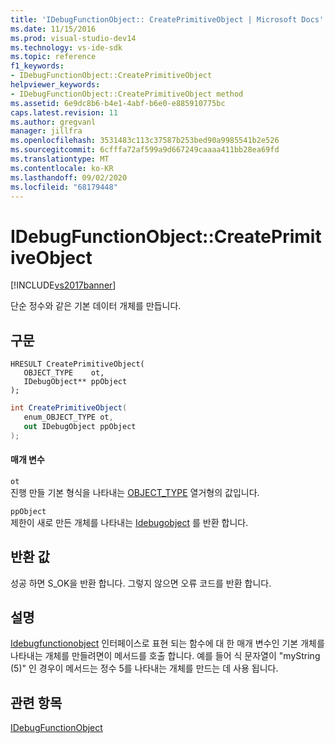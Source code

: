 ```yaml
---
title: 'IDebugFunctionObject:: CreatePrimitiveObject | Microsoft Docs'
ms.date: 11/15/2016
ms.prod: visual-studio-dev14
ms.technology: vs-ide-sdk
ms.topic: reference
f1_keywords:
- IDebugFunctionObject::CreatePrimitiveObject
helpviewer_keywords:
- IDebugFunctionObject::CreatePrimitiveObject method
ms.assetid: 6e9dc8b6-b4e1-4abf-b6e0-e885910775bc
caps.latest.revision: 11
ms.author: gregvanl
manager: jillfra
ms.openlocfilehash: 3531483c113c37587b253bed90a9985541b2e526
ms.sourcegitcommit: 6cfffa72af599a9d667249caaaa411bb28ea69fd
ms.translationtype: MT
ms.contentlocale: ko-KR
ms.lasthandoff: 09/02/2020
ms.locfileid: "68179448"
---
```

# <a name="idebugfunctionobjectcreateprimitiveobject"></a>IDebugFunctionObject::CreatePrimitiveObject
[!INCLUDE[vs2017banner](../../../includes/vs2017banner.md)]

단순 정수와 같은 기본 데이터 개체를 만듭니다.  
  
## <a name="syntax"></a>구문  
  
```cpp#  
HRESULT CreatePrimitiveObject(   
   OBJECT_TYPE    ot,  
   IDebugObject** ppObject  
);  
```  
  
```csharp  
int CreatePrimitiveObject(  
   enum_OBJECT_TYPE ot,   
   out IDebugObject ppObject  
);  
```  
  
#### <a name="parameters"></a>매개 변수  
 `ot`  
 진행 만들 기본 형식을 나타내는 [OBJECT_TYPE](../../../extensibility/debugger/reference/object-type.md) 열거형의 값입니다.  
  
 `ppObject`  
 제한이 새로 만든 개체를 나타내는 [Idebugobject](../../../extensibility/debugger/reference/idebugobject.md) 를 반환 합니다.  
  
## <a name="return-value"></a>반환 값  
 성공 하면 S_OK을 반환 합니다. 그렇지 않으면 오류 코드를 반환 합니다.  
  
## <a name="remarks"></a>설명  
 [Idebugfunctionobject](../../../extensibility/debugger/reference/idebugfunctionobject.md) 인터페이스로 표현 되는 함수에 대 한 매개 변수인 기본 개체를 나타내는 개체를 만들려면이 메서드를 호출 합니다. 예를 들어 식 문자열이 "myString (5)" 인 경우이 메서드는 정수 5를 나타내는 개체를 만드는 데 사용 됩니다.  
  
## <a name="see-also"></a>관련 항목  
 [IDebugFunctionObject](../../../extensibility/debugger/reference/idebugfunctionobject.md)
